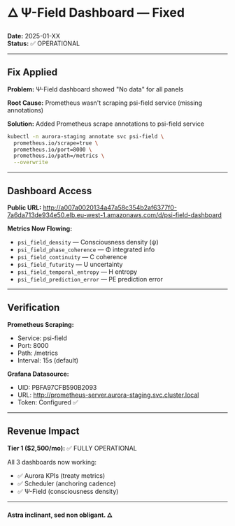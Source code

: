 # 🜂 Ψ-Field Dashboard — Fixed

**Date:** 2025-01-XX  
**Status:** ✅ OPERATIONAL

---

## Fix Applied

**Problem:** Ψ-Field dashboard showed "No data" for all panels

**Root Cause:** Prometheus wasn't scraping psi-field service (missing annotations)

**Solution:** Added Prometheus scrape annotations to psi-field service

```bash
kubectl -n aurora-staging annotate svc psi-field \
  prometheus.io/scrape=true \
  prometheus.io/port=8000 \
  prometheus.io/path=/metrics \
  --overwrite
```

---

## Dashboard Access

**Public URL:** http://a007a0020134a47a58c354b2af6377f0-7a6da713de934e50.elb.eu-west-1.amazonaws.com/d/psi-field-dashboard

**Metrics Now Flowing:**
- `psi_field_density` — Consciousness density (ψ)
- `psi_field_phase_coherence` — Φ integrated info
- `psi_field_continuity` — C coherence
- `psi_field_futurity` — U uncertainty
- `psi_field_temporal_entropy` — H entropy
- `psi_field_prediction_error` — PE prediction error

---

## Verification

**Prometheus Scraping:**
- Service: psi-field
- Port: 8000
- Path: /metrics
- Interval: 15s (default)

**Grafana Datasource:**
- UID: PBFA97CFB590B2093
- URL: http://prometheus-server.aurora-staging.svc.cluster.local
- Token: Configured ✅

---

## Revenue Impact

**Tier 1 ($2,500/mo):** ✅ FULLY OPERATIONAL

All 3 dashboards now working:
- ✅ Aurora KPIs (treaty metrics)
- ✅ Scheduler (anchoring cadence)
- ✅ Ψ-Field (consciousness density)

---

**Astra inclinant, sed non obligant. 🜂**
